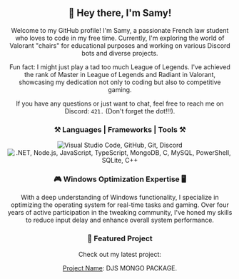 <div align="center">
  <h2>👋 Hey there, I'm Samy!</h2>

  <p>
    Welcome to my GitHub profile! I'm Samy, a passionate French law student who loves to code in my free time. Currently, I'm exploring the world of Valorant "chairs" for educational purposes and working on various Discord bots and diverse projects.
  </p>

  <p>
    Fun fact: I might just play a tad too much League of Legends. I've achieved the rank of Master in League of Legends and Radiant in Valorant, showcasing my dedication not only to coding but also to competitive gaming.
  </p>

  <p>
    If you have any questions or just want to chat, feel free to reach me on Discord: <code>421.</code> (Don't forget the dot!!!).
  </p>

  <h3>⚒️ Languages | Frameworks | Tools ⚒️</h3>

  <p>
    <img src="https://skillicons.dev/icons?i=vscode,github,git,discord" alt="Visual Studio Code, GitHub, Git, Discord" />
    <img src="https://skillicons.dev/icons?i=dotnet,nodejs,javascript,typescript,mongodb,c,mysql,powershell,sqlite,cpp" alt=".NET, Node.js, JavaScript, TypeScript, MongoDB, C, MySQL, PowerShell, SQLite, C++" />
  </p>

  <h3>🎮 Windows Optimization Expertise 🖥️</h3>

  <p>
    With a deep understanding of Windows functionality, I specialize in optimizing the operating system for real-time tasks and gaming. Over four years of active participation in the tweaking community, I've honed my skills to reduce input delay and enhance overall system performance.
  </p>

  <h3>🚀 Featured Project</h3>

  <p>
    Check out my latest project:
  </p>

  <!-- Replace the link and description with your own project details -->
  <p>
    <a href="[link-to-your-project](https://github.com/x64cpp/DJS-MONGO-PACKAGE)">Project Name</a>: DJS MONGO PACKAGE.
  </p>
</div>
